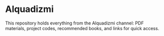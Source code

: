 # Alquadizmi
This repository holds everything from the Alquadizmi channel: PDF materials, project codes, recommended books, and links for quick access.
